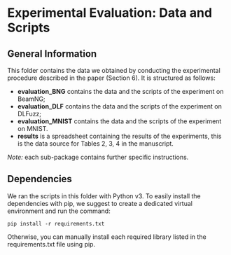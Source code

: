 # Experimental Evaluation: Data and Scripts #

## General Information ##

This folder contains the data we obtained by conducting the experimental procedure described in the paper (Section 6).
It is structured as follows:
* __evaluation_BNG__ contains the data and the scripts of the experiment on BeamNG;
* __evaluation_DLF__ contains the data and the scripts of the experiment on DLFuzz;
* __evaluation_MNIST__ contains the data and the scripts of the experiment on MNIST.
* __results__ is a spreadsheet containing the results of the experiments, this is the data source for Tables 2, 3, 4 in the manuscript.

_Note:_ each sub-package contains further specific instructions.

## Dependencies ##

We ran the scripts in this folder with Python v3.
To easily install the dependencies with pip, we suggest to create a dedicated virtual environment and run the command:

`pip install -r requirements.txt`

Otherwise, you can manually install each required library listed in the requirements.txt file using pip.
